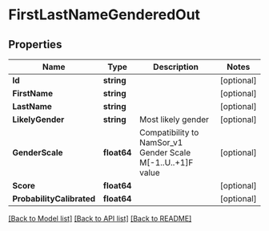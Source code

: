 # FirstLastNameGenderedOut

## Properties
Name | Type | Description | Notes
------------ | ------------- | ------------- | -------------
**Id** | **string** |  | [optional] 
**FirstName** | **string** |  | [optional] 
**LastName** | **string** |  | [optional] 
**LikelyGender** | **string** | Most likely gender | [optional] 
**GenderScale** | **float64** | Compatibility to NamSor_v1 Gender Scale M[-1..U..+1]F value | [optional] 
**Score** | **float64** |  | [optional] 
**ProbabilityCalibrated** | **float64** |  | [optional] 

[[Back to Model list]](../README.md#documentation-for-models) [[Back to API list]](../README.md#documentation-for-api-endpoints) [[Back to README]](../README.md)


